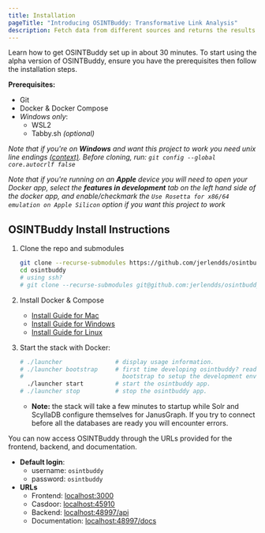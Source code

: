 ```yaml
---
title: Installation
pageTitle: "Introducing OSINTBuddy: Transformative Link Analysis"
description: Fetch data from different sources and returns the results as visual entities that you can explore step-by-step
---
```


Learn how to get OSINTBuddy set up in about 30 minutes. To start using the alpha version of OSINTBuddy, ensure you have the prerequisites then follow the installation steps.


**Prerequisites:**
- Git
- Docker & Docker Compose 
- _Windows only_:
   - WSL2
   - Tabby.sh _(optional)_

*Note that if you're on **Windows** and want this project to work you need unix line endings [(context)](https://stackoverflow.com/a/13154031). Before cloning, run: `git config --global core.autocrlf false`*


*Note that if you're running on an **Apple** device you will need to open your Docker app, select the **features in development** tab on the left hand side of the docker app, and enable/checkmark the `Use Rosetta for x86/64 emulation on Apple Silicon` option if you want this project to work*


## OSINTBuddy Install Instructions
1. Clone the repo and submodules
   ```bash
   git clone --recurse-submodules https://github.com/jerlendds/osintbuddy.git
   cd osintbuddy
   # using ssh?
   # git clone --recurse-submodules git@github.com:jerlendds/osintbuddy.git 
   ```

2. Install Docker & Compose
    - [Install Guide for Mac](https://docs.docker.com/desktop/install/mac-install/)
    - [Install Guide for Windows](https://docs.docker.com/desktop/install/windows-install/)
    - [Install Guide for Linux](https://docs.docker.com/desktop/install/linux-install/)

3. Start the stack with Docker:
   ```bash
   # ./launcher               # display usage information.
   # ./launcher bootstrap     # first time developing osintbuddy? read .github/CONTRIBUTING.md then run  
   #                            bootstrap to setup the development environments for the stack.
     ./launcher start         # start the osintbuddy app.
   # ./launcher stop          # stop the osintbuddy app.
   ```
   - **Note:** the stack will take a few minutes to startup while Solr and ScyllaDB configure themselves for JanusGraph. If you try to connect before all the databases are ready you will encounter errors.


You can now access OSINTBuddy through the URLs provided for the frontend, backend, and documentation.
- **Default login**:
   - username:  `osintbuddy`
   - password:  `osintbuddy`
- **URLs**
  - Frontend: [localhost:3000](http://localhost:3000)
  - Casdoor: [localhost:45910](http://localhost:45910)
  - Backend: [localhost:48997/api](http://localhost:48997/api)
  - Documentation: [localhost:48997/docs](http://localhost:48997/docs)
